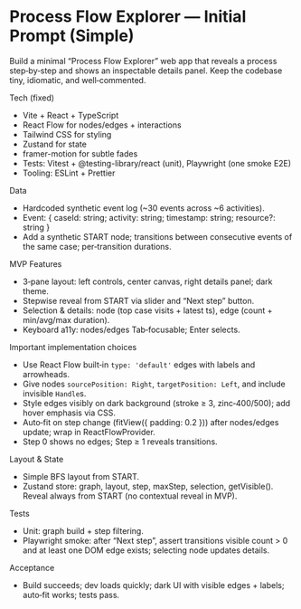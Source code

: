 # Process Flow Explorer — Initial Prompt (Simple)

Build a minimal “Process Flow Explorer” web app that reveals a process step‑by‑step and shows an inspectable details panel. Keep the codebase tiny, idiomatic, and well‑commented.

Tech (fixed)
- Vite + React + TypeScript
- React Flow for nodes/edges + interactions
- Tailwind CSS for styling
- Zustand for state
- framer-motion for subtle fades
- Tests: Vitest + @testing-library/react (unit), Playwright (one smoke E2E)
- Tooling: ESLint + Prettier

Data
- Hardcoded synthetic event log (~30 events across ~6 activities).
- Event: { caseId: string; activity: string; timestamp: string; resource?: string }
- Add a synthetic START node; transitions between consecutive events of the same case; per‑transition durations.

MVP Features
- 3‑pane layout: left controls, center canvas, right details panel; dark theme.
- Stepwise reveal from START via slider and “Next step” button.
- Selection & details: node (top case visits + latest ts), edge (count + min/avg/max duration).
- Keyboard a11y: nodes/edges Tab‑focusable; Enter selects.

Important implementation choices
- Use React Flow built‑in `type: 'default'` edges with labels and arrowheads.
- Give nodes `sourcePosition: Right`, `targetPosition: Left`, and include invisible `Handle`s.
- Style edges visibly on dark background (stroke ≥ 3, zinc‑400/500); add hover emphasis via CSS.
- Auto‑fit on step change (fitView({ padding: 0.2 })) after nodes/edges update; wrap in ReactFlowProvider.
- Step 0 shows no edges; Step ≥ 1 reveals transitions.

Layout & State
- Simple BFS layout from START.
- Zustand store: graph, layout, step, maxStep, selection, getVisible(). Reveal always from START (no contextual reveal in MVP).

Tests
- Unit: graph build + step filtering.
- Playwright smoke: after “Next step”, assert transitions visible count > 0 and at least one DOM edge exists; selecting node updates details.

Acceptance
- Build succeeds; dev loads quickly; dark UI with visible edges + labels; auto‑fit works; tests pass.

